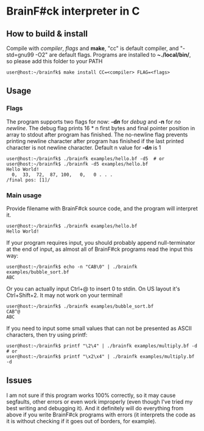 # BrainF#ck interpreter in C

## How to build & install

Compile with *compiler*, *flags* and **make**,
"cc" is default compiler, and "-std=gnu99 -O2"
are default flags. Programs are installed to
**~./local/bin/**, so please add this folder
to your PATH

```
user@host:~/brainfk$ make install CC=<compiler> FLAG=<flags>
```

## Usage

### Flags

The program supports two flags for now: **-d*n*** for *debug*
and **-n** for *no newline*. The debug flag prints 16 * n first
bytes and final pointer position in array to stdout after program
has finished. The no-newline flag prevents printing newline character
after program has finished if the last printed character is not
newline character. Default n value for **-d*n*** is 1

```
user@host:~/brainfk$ ./brainfk examples/hello.bf -d5  # or
user@host:~/brainfk$ ./brainfk -d5 examples/hello.bf
Hello World!
  0,  33,  72,  87, 100,   0,   0 . . .
/final pos: [1]/
```

### Main usage

Provide filename with BrainF#ck source code,
and the program will interpret it.

```
user@host:~/brainfk$ ./brainfk examples/hello.bf
Hello World!
```

If your program requires input, you should
probably append null-terminator at the end of input,
as almost all of BrainF#ck programs read the input this way:

```
user@host:~/brainfk$ echo -n "CAB\0" | ./brainfk examples/bubble_sort.bf
ABC
```

Or you can actually input Ctrl+@ to insert 0 to stdin. On US
layout it's Ctrl+Shift+2. It may not work on your terminal!

```
user@host:~/brainfk$ ./brainfk examples/bubble_sort.bf
CAB^@
ABC
```

If you need to input some small values that can not be
presented as ASCII characters, then try using printf:

```
user@host:~/brainfk$ printf "\2\4" | ./brainfk examples/multiply.bf -d  # or
user@host:~/brainfk$ printf "\x2\x4" | ./brainfk examples/multiply.bf -d
```

## Issues

I am not sure if this program works 100% correctly, so
it may cause segfaults, other errors or even work improperly
(even though I've tried my best writing and debugging it).
And it definitely will do everything from above if you write
BrainF#ck programs with errors (it interprets the code as it is
without checking if it goes out of borders, for example).
